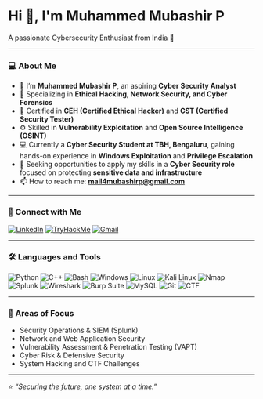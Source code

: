 # Hi 👋, I'm Muhammed Mubashir P
A passionate Cybersecurity Enthusiast from India 🔐  

---

### 💻 About Me  

- 👋 I’m **Muhammed Mubashir P**, an aspiring **Cyber Security Analyst**  
- 🎯 Specializing in **Ethical Hacking, Network Security, and Cyber Forensics**  
- 🧠 Certified in **CEH (Certified Ethical Hacker)** and **CST (Certified Security Tester)**  
- ⚙️ Skilled in **Vulnerability Exploitation** and **Open Source Intelligence (OSINT)**  
- 💻 Currently a **Cyber Security Student at TBH, Bengaluru**, gaining hands-on experience in **Windows Exploitation** and **Privilege Escalation**  
- 🚀 Seeking opportunities to apply my skills in a **Cyber Security role** focused on protecting **sensitive data and infrastructure**  
- 📫 How to reach me: **mail4mubashirp@gmail.com**

---

### 🤝 Connect with Me  

[![LinkedIn](https://img.shields.io/badge/LinkedIn-0A66C2?style=for-the-badge&logo=linkedin&logoColor=white)](https://www.linkedin.com/in/muhammed-mubashir-p/)
[![TryHackMe](https://img.shields.io/badge/TryHackMe-212C42?style=for-the-badge&logo=tryhackme&logoColor=white)]([https://tryhackme.com/p/gyroscope](https://tryhackme.com/p/shadowcipher))
[![Gmail](https://img.shields.io/badge/Email-D14836?style=for-the-badge&logo=gmail&logoColor=white)](mailto:mail4mubashirp@gmail.com)

---

### 🛠️ Languages and Tools  

![Python](https://img.shields.io/badge/Python-3670A0?style=for-the-badge&logo=python&logoColor=ffdd54)
![C++](https://img.shields.io/badge/C++-00599C?style=for-the-badge&logo=c%2B%2B&logoColor=white)
![Bash](https://img.shields.io/badge/Bash-121011?style=for-the-badge&logo=gnu-bash&logoColor=white)
![Windows](https://img.shields.io/badge/Windows-0078D6?style=for-the-badge&logo=windows&logoColor=white)
![Linux](https://img.shields.io/badge/Linux-FCC624?style=for-the-badge&logo=linux&logoColor=black)
![Kali Linux](https://img.shields.io/badge/Kali%20Linux-557C94?style=for-the-badge&logo=kali-linux&logoColor=white)
![Nmap](https://img.shields.io/badge/Nmap-1F70C1?style=for-the-badge&logo=nmap&logoColor=white)
![Splunk](https://img.shields.io/badge/Splunk-000000?style=for-the-badge&logo=splunk&logoColor=white)
![Wireshark](https://img.shields.io/badge/Wireshark-1679A7?style=for-the-badge&logo=wireshark&logoColor=white)
![Burp Suite](https://img.shields.io/badge/Burp%20Suite-FF6C37?style=for-the-badge&logo=burp-suite&logoColor=white)
![MySQL](https://img.shields.io/badge/MySQL-4479A1?style=for-the-badge&logo=mysql&logoColor=white)
![Git](https://img.shields.io/badge/Git-F05032?style=for-the-badge&logo=git&logoColor=white)
![CTF](https://img.shields.io/badge/CTF%20Challenges-000000?style=for-the-badge&logo=hack-the-box&logoColor=white)

---

### 🧠 Areas of Focus
- Security Operations & SIEM (Splunk)
- Network and Web Application Security  
- Vulnerability Assessment & Penetration Testing (VAPT)  
- Cyber Risk & Defensive Security  
- System Hacking and CTF Challenges

---

⭐ *“Securing the future, one system at a time.”*
